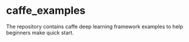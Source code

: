 # caffe_examples
The repository contains caffe deep learning framework examples to help beginners make quick start.
